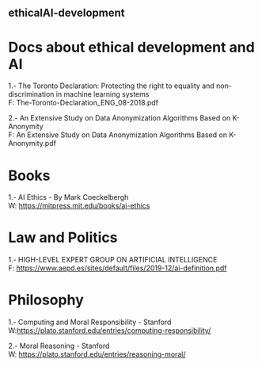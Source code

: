 ## ethicalAI-development
# Docs about ethical development and AI

1.- The Toronto Declaration: Protecting the right to equality and non-discrimination in machine learning systems
</br>
  F: The-Toronto-Declaration_ENG_08-2018.pdf
  
2.- An Extensive Study on Data Anonymization Algorithms Based on K-Anonymity 
</br>
  F: An Extensive Study on Data Anonymization Algorithms Based on K-Anonymity.pdf
  
  
  # Books
  
  1.- AI Ethics - By Mark Coeckelbergh
  </br>
  W: https://mitpress.mit.edu/books/ai-ethics


# Law and Politics

1.- HIGH-LEVEL EXPERT GROUP ON ARTIFICIAL INTELLIGENCE
</br>
F: https://www.aepd.es/sites/default/files/2019-12/ai-definition.pdf

# Philosophy

1.- Computing and Moral Responsibility - Stanford
</br>
W:https://plato.stanford.edu/entries/computing-responsibility/

2.- Moral Reasoning - Stanford
</br>
W: https://plato.stanford.edu/entries/reasoning-moral/
